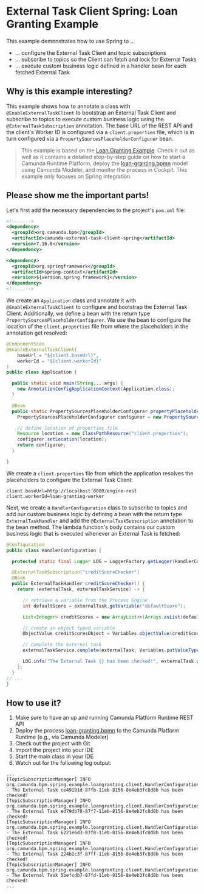 # External Task Client Spring: Loan Granting Example

This example demonstrates how to use Spring to ...
* ... configure the External Task Client and topic subscriptions
* ... subscribe to topics so the Client can fetch and lock for External Tasks
* ... execute custom business logic defined in a handler bean for each fetched External Task

## Why is this example interesting?

This example shows how to annotate a class with `@EnableExternalTaskClient` to bootstrap an External Task Client 
and subscribe to topics to execute custom business logic using the `@ExternalTaskSubscription` annotation.
The base URL of the REST API and the client's Worker ID is configured via a `client.properties` file, 
which is in turn configured via a `PropertySourcesPlaceholderConfigurer` bean.

> This example is based on the [Loan Granting Example](../../../clients/java/loan-granting). Check it out as well as it contains
> a detailed step-by-step guide on how to start a Camunda Runtime Platform, deploy the [loan-granting.bpmn](./loan-granting.bpmn) 
> model using Camunda Modeler, and monitor the process in Cockpit. This example only focuses on Spring integration.

## Please show me the important parts!

Let's first add the necessary dependencies to the project's `pom.xml` file:
```xml
<!--...-->
<dependency>
  <groupId>org.camunda.bpm</groupId>
  <artifactId>camunda-external-task-client-spring</artifactId>
  <version>7.16.0</version>
</dependency>

<dependency>
  <groupId>org.springframework</groupId>
  <artifactId>spring-context</artifactId>
  <version>${version.spring.framework}</version>
</dependency>
<!--...-->
```

We create an `Application` class and annotate it with `@EnableExternalTaskClient` to configure and 
bootstrap the External Task Client. Additionally, we define a bean with the return type 
`PropertySourcesPlaceholderConfigurer`. We use the bean to configure the location of the 
`client.properties` file from where the placeholders in the annotation get resolved:

```java
@ComponentScan
@EnableExternalTaskClient(
    baseUrl = "${client.baseUrl}",
    workerId = "${client.workerId}"
)
public class Application {

  public static void main(String... args) {
    new AnnotationConfigApplicationContext(Application.class);
  }

  @Bean
  public static PropertySourcesPlaceholderConfigurer propertyPlaceholderConfigurer() {
    PropertySourcesPlaceholderConfigurer configurer = new PropertySourcesPlaceholderConfigurer();

    // define location of properties file
    Resource location = new ClassPathResource("client.properties");
    configurer.setLocation(location);
    return configurer;
  }

}
```

We create a `client.properties` file from which the application resolves the placeholders to configure
the External Task Client:
```properties
client.baseUrl=http://localhost:8080/engine-rest
client.workerId=loan-granting-worker
```

Next, we create a `HandlerConfiguration` class to subscribe to topics and add our custom 
business logic by defining a bean with the return type `ExternalTaskHandler` and add the 
`@ExternalTaskSubscription` annotation to the bean method. The lambda function's body contains 
our custom business logic that is executed whenever an External Task is fetched:

```java
@Configuration
public class HandlerConfiguration {

  protected static final Logger LOG = LoggerFactory.getLogger(HandlerConfiguration.class);

  @ExternalTaskSubscription("creditScoreChecker")
  @Bean
  public ExternalTaskHandler creditScoreChecker() {
    return (externalTask, externalTaskService) -> {

      // retrieve a variable from the Process Engine
      int defaultScore = externalTask.getVariable("defaultScore");

      List<Integer> creditScores = new ArrayList<>(Arrays.asList(defaultScore, 9, 1, 4, 10));

      // create an object typed variable
      ObjectValue creditScoresObject = Variables.objectValue(creditScores).create();

      // complete the external task
      externalTaskService.complete(externalTask, Variables.putValueTyped("creditScores", creditScoresObject));

      LOG.info("The External Task {} has been checked!", externalTask.getId());
    };
  }
// ...
}
```

## How to use it?

1. Make sure to have an up and running Camunda Platform Runtime REST API
2. Deploy the process [loan-granting.bpmn](./loan-granting.bpmn) to the Camunda Platform Runtime (e.g., via Camunda Modeler)
3. Check out the project with Git
4. Import the project into your IDE
5. Start the main class in your IDE
6. Watch out for the following log output:
```
...
[TopicSubscriptionManager] INFO org.camunda.bpm.spring.example.loangranting.client.HandlerConfiguration - The External Task ce49191d-87fb-11eb-8156-8e4eb3fc8d8b has been checked!
[TopicSubscriptionManager] INFO org.camunda.bpm.spring.example.loangranting.client.HandlerConfiguration - The External Task ed79db78-87f7-11eb-8156-8e4eb3fc8d8b has been checked!
[TopicSubscriptionManager] INFO org.camunda.bpm.spring.example.loangranting.client.HandlerConfiguration - The External Task 6221e6d3-87f8-11eb-8156-8e4eb3fc8d8b has been checked!
[TopicSubscriptionManager] INFO org.camunda.bpm.spring.example.loangranting.client.HandlerConfiguration - The External Task 224b1c3f-87ff-11eb-8156-8e4eb3fc8d8b has been checked!
[TopicSubscriptionManager] INFO org.camunda.bpm.spring.example.loangranting.client.HandlerConfiguration - The External Task 5befcdb7-87fd-11eb-8156-8e4eb3fc8d8b has been checked!
...
```

